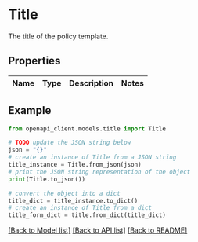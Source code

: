 # Title

The title of the policy template.

## Properties

Name | Type | Description | Notes
------------ | ------------- | ------------- | -------------

## Example

```python
from openapi_client.models.title import Title

# TODO update the JSON string below
json = "{}"
# create an instance of Title from a JSON string
title_instance = Title.from_json(json)
# print the JSON string representation of the object
print(Title.to_json())

# convert the object into a dict
title_dict = title_instance.to_dict()
# create an instance of Title from a dict
title_form_dict = title.from_dict(title_dict)
```
[[Back to Model list]](../README.md#documentation-for-models) [[Back to API list]](../README.md#documentation-for-api-endpoints) [[Back to README]](../README.md)



